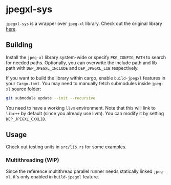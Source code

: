 # jpegxl-sys

`jpegxl-sys` is a wrapper over `jpeg-xl` library. Check out the original library [here](https://gitlab.com/wg1/jpeg-xl).

## Building

Install the `jpeg-xl` library system-wide or specify `PKG_CONFIG_PATH` to search for needed paths. Optionally, you can
overwrite the include path and lib path with `DEP_JPEGXL_INCLUDE` and `DEP_JPEGXL_LIB` respectively.

If you want to build the library within cargo, enable `build-jpegxl` features in your `Cargo.toml`. You may need to
manually fetch submodules inside `jpeg-xl` source folder:

```bash
git submodule update --init --recursive
```

You need to have a working `llvm` environment. Note that this will link to `libc++` by default
(since you already use llvm). You can modify it by setting `DEP_JPEGXL_CXXLIB`.

## Usage

Check out testing units in `src/lib.rs` for some examples.

### Multithreading (WIP)

Since the reference multithread parallel runner needs statically linked `jpeg-xl`, it's only enabled
in `build-jpegxl` feature.
